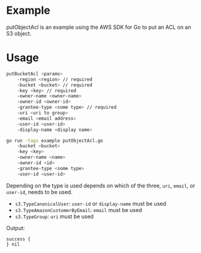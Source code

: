 # Example

putObjectAcl is an example using the AWS SDK for Go to put an ACL on an S3 object.

# Usage

```sh
putBucketAcl <params>
	-region <region> // required
	-bucket <bucket> // required
	-key <key> // required
	-owner-name <owner-name>
	-owner-id <owner-id>
	-grantee-type <some type> // required
	-uri <uri to group>
	-email <email address>
	-user-id <user-id>
	-display-name <display name>
```

```sh
go run -tags example putObjectAcl.go 
	-bucket <bucket> 
	-key <key> 
	-owner-name <name> 
	-owner-id <id>
	-grantee-type <some type>
	-user-id <user-id>
```

Depending on the type is used depends on which of the three, `uri`, `email`, or `user-id`, needs to be used.
* `s3.TypeCanonicalUser`: `user-id` or `display-name` must be used
* `s3.TypeAmazonCustomerByEmail`: `email` must be used
* `s3.TypeGroup`: `uri` must be used

Output:
```
success {
} nil
```
